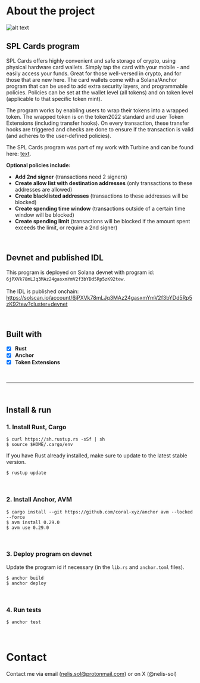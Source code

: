 # About the project

![alt text](https://github.com/Nelis-sol/splcards-program/blob/main/splcards.png "SPL Card")


## SPL Cards program

SPL Cards offers highly convenient and safe storage of crypto, using physical hardware card wallets. Simply tap the card with your mobile - and easily access your funds. Great for those well-versed in crypto, and for those that are new here. The card wallets come with a Solana/Anchor program that can be used to add extra security layers, and programmable policies. Policies can be set at the wallet level (all tokens) and on token level (applicable to that specific token mint).

The program works by enabling users to wrap their tokens into a wrapped token. The wrapped token is on the token2022 standard and user Token Extensions (including transfer hooks). On every transaction, these transfer hooks are triggered and checks are done to ensure if the transaction is valid (and adheres to the user-defined policies).

The SPL Cards program was part of my work with Turbine and can be found here: [text](https://github.com/Web3-Builders-Alliance/Nelis-sol_Sol_1Q24/tree/main/capstone/splcards).

**Optional policies include:**
  * **Add 2nd signer** (transactions need 2 signers)
  * **Create allow list with destination addresses** (only transactions to these addresses are allowed)
  * **Create blacklisted addresses** (transactions to these addresses will be blocked)
  * **Create spending time window** (transactions outside of a certain time window will be blocked)
  * **Create spending limit** (transactions will be blocked if the amount spent exceeds the limit, or require a 2nd signer)

<br />

## Devnet and published IDL
This program is deployed on Solana devnet with program id: `6jPXVk78mLJq3MAz24gasxmYmV2f3bYDd5Rp5zK92tew`.<br /><br />
The IDL is published onchain:
https://solscan.io/account/6jPXVk78mLJq3MAz24gasxmYmV2f3bYDd5Rp5zK92tew?cluster=devnet

<br />

## Built with

- [x] **Rust**
- [x] **Anchor**  
- [x] **Token Extensions**

<br />

____

<br />

## Install & run

### 1. Install Rust, Cargo
```
$ curl https://sh.rustup.rs -sSf | sh
$ source $HOME/.cargo/env
```

If you have Rust already installed, make sure to update to the latest stable version.
```
$ rustup update
```
<br />

### 2. Install Anchor, AVM
```
$ cargo install --git https://github.com/coral-xyz/anchor avm --locked --force
$ avm install 0.29.0
$ avm use 0.29.0
```
<br />

### 3. Deploy program on devnet
Update the program id if necessary (in the `lib.rs` and `anchor.toml` files).

```
$ anchor build
$ anchor deploy
```
<br />

### 4. Run tests
```
$ anchor test
```

<br />

# Contact
Contact me via email (nelis.sol@protonmail.com) or on X (@nelis-sol)

<br /><br />

